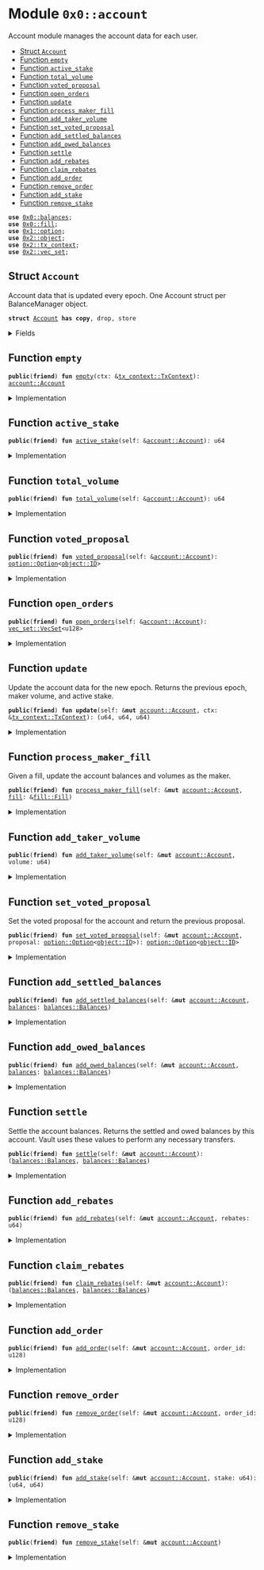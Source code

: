 
<a name="0x0_account"></a>

# Module `0x0::account`

Account module manages the account data for each user.


-  [Struct `Account`](#0x0_account_Account)
-  [Function `empty`](#0x0_account_empty)
-  [Function `active_stake`](#0x0_account_active_stake)
-  [Function `total_volume`](#0x0_account_total_volume)
-  [Function `voted_proposal`](#0x0_account_voted_proposal)
-  [Function `open_orders`](#0x0_account_open_orders)
-  [Function `update`](#0x0_account_update)
-  [Function `process_maker_fill`](#0x0_account_process_maker_fill)
-  [Function `add_taker_volume`](#0x0_account_add_taker_volume)
-  [Function `set_voted_proposal`](#0x0_account_set_voted_proposal)
-  [Function `add_settled_balances`](#0x0_account_add_settled_balances)
-  [Function `add_owed_balances`](#0x0_account_add_owed_balances)
-  [Function `settle`](#0x0_account_settle)
-  [Function `add_rebates`](#0x0_account_add_rebates)
-  [Function `claim_rebates`](#0x0_account_claim_rebates)
-  [Function `add_order`](#0x0_account_add_order)
-  [Function `remove_order`](#0x0_account_remove_order)
-  [Function `add_stake`](#0x0_account_add_stake)
-  [Function `remove_stake`](#0x0_account_remove_stake)


<pre><code><b>use</b> <a href="balances.md#0x0_balances">0x0::balances</a>;
<b>use</b> <a href="fill.md#0x0_fill">0x0::fill</a>;
<b>use</b> <a href="dependencies/move-stdlib/option.md#0x1_option">0x1::option</a>;
<b>use</b> <a href="dependencies/sui-framework/object.md#0x2_object">0x2::object</a>;
<b>use</b> <a href="dependencies/sui-framework/tx_context.md#0x2_tx_context">0x2::tx_context</a>;
<b>use</b> <a href="dependencies/sui-framework/vec_set.md#0x2_vec_set">0x2::vec_set</a>;
</code></pre>



<a name="0x0_account_Account"></a>

## Struct `Account`

Account data that is updated every epoch.
One Account struct per BalanceManager object.


<pre><code><b>struct</b> <a href="account.md#0x0_account_Account">Account</a> <b>has</b> <b>copy</b>, drop, store
</code></pre>



<details>
<summary>Fields</summary>


<dl>
<dt>
<code>epoch: u64</code>
</dt>
<dd>

</dd>
<dt>
<code>open_orders: <a href="dependencies/sui-framework/vec_set.md#0x2_vec_set_VecSet">vec_set::VecSet</a>&lt;u128&gt;</code>
</dt>
<dd>

</dd>
<dt>
<code>taker_volume: u64</code>
</dt>
<dd>

</dd>
<dt>
<code>maker_volume: u64</code>
</dt>
<dd>

</dd>
<dt>
<code>active_stake: u64</code>
</dt>
<dd>

</dd>
<dt>
<code>inactive_stake: u64</code>
</dt>
<dd>

</dd>
<dt>
<code>voted_proposal: <a href="dependencies/move-stdlib/option.md#0x1_option_Option">option::Option</a>&lt;<a href="dependencies/sui-framework/object.md#0x2_object_ID">object::ID</a>&gt;</code>
</dt>
<dd>

</dd>
<dt>
<code>unclaimed_rebates: u64</code>
</dt>
<dd>

</dd>
<dt>
<code>settled_balances: <a href="balances.md#0x0_balances_Balances">balances::Balances</a></code>
</dt>
<dd>

</dd>
<dt>
<code>owed_balances: <a href="balances.md#0x0_balances_Balances">balances::Balances</a></code>
</dt>
<dd>

</dd>
</dl>


</details>

<a name="0x0_account_empty"></a>

## Function `empty`



<pre><code><b>public</b>(<b>friend</b>) <b>fun</b> <a href="account.md#0x0_account_empty">empty</a>(ctx: &<a href="dependencies/sui-framework/tx_context.md#0x2_tx_context_TxContext">tx_context::TxContext</a>): <a href="account.md#0x0_account_Account">account::Account</a>
</code></pre>



<details>
<summary>Implementation</summary>


<pre><code><b>public</b>(package) <b>fun</b> <a href="account.md#0x0_account_empty">empty</a>(
    ctx: &TxContext,
): <a href="account.md#0x0_account_Account">Account</a> {
    <a href="account.md#0x0_account_Account">Account</a> {
        epoch: ctx.epoch(),
        open_orders: <a href="dependencies/sui-framework/vec_set.md#0x2_vec_set_empty">vec_set::empty</a>(),
        taker_volume: 0,
        maker_volume: 0,
        active_stake: 0,
        inactive_stake: 0,
        voted_proposal: <a href="dependencies/move-stdlib/option.md#0x1_option_none">option::none</a>(),
        unclaimed_rebates: 0,
        settled_balances: <a href="balances.md#0x0_balances_empty">balances::empty</a>(),
        owed_balances: <a href="balances.md#0x0_balances_empty">balances::empty</a>(),
    }
}
</code></pre>



</details>

<a name="0x0_account_active_stake"></a>

## Function `active_stake`



<pre><code><b>public</b>(<b>friend</b>) <b>fun</b> <a href="account.md#0x0_account_active_stake">active_stake</a>(self: &<a href="account.md#0x0_account_Account">account::Account</a>): u64
</code></pre>



<details>
<summary>Implementation</summary>


<pre><code><b>public</b>(package) <b>fun</b> <a href="account.md#0x0_account_active_stake">active_stake</a>(
    self: &<a href="account.md#0x0_account_Account">Account</a>,
): u64 {
    self.active_stake
}
</code></pre>



</details>

<a name="0x0_account_total_volume"></a>

## Function `total_volume`



<pre><code><b>public</b>(<b>friend</b>) <b>fun</b> <a href="account.md#0x0_account_total_volume">total_volume</a>(self: &<a href="account.md#0x0_account_Account">account::Account</a>): u64
</code></pre>



<details>
<summary>Implementation</summary>


<pre><code><b>public</b>(package) <b>fun</b> <a href="account.md#0x0_account_total_volume">total_volume</a>(
    self: &<a href="account.md#0x0_account_Account">Account</a>,
): u64 {
    self.taker_volume + self.maker_volume
}
</code></pre>



</details>

<a name="0x0_account_voted_proposal"></a>

## Function `voted_proposal`



<pre><code><b>public</b>(<b>friend</b>) <b>fun</b> <a href="account.md#0x0_account_voted_proposal">voted_proposal</a>(self: &<a href="account.md#0x0_account_Account">account::Account</a>): <a href="dependencies/move-stdlib/option.md#0x1_option_Option">option::Option</a>&lt;<a href="dependencies/sui-framework/object.md#0x2_object_ID">object::ID</a>&gt;
</code></pre>



<details>
<summary>Implementation</summary>


<pre><code><b>public</b>(package) <b>fun</b> <a href="account.md#0x0_account_voted_proposal">voted_proposal</a>(
    self: &<a href="account.md#0x0_account_Account">Account</a>,
): Option&lt;ID&gt; {
    self.voted_proposal
}
</code></pre>



</details>

<a name="0x0_account_open_orders"></a>

## Function `open_orders`



<pre><code><b>public</b>(<b>friend</b>) <b>fun</b> <a href="account.md#0x0_account_open_orders">open_orders</a>(self: &<a href="account.md#0x0_account_Account">account::Account</a>): <a href="dependencies/sui-framework/vec_set.md#0x2_vec_set_VecSet">vec_set::VecSet</a>&lt;u128&gt;
</code></pre>



<details>
<summary>Implementation</summary>


<pre><code><b>public</b>(package) <b>fun</b> <a href="account.md#0x0_account_open_orders">open_orders</a>(
    self: &<a href="account.md#0x0_account_Account">Account</a>,
): VecSet&lt;u128&gt; {
    self.open_orders
}
</code></pre>



</details>

<a name="0x0_account_update"></a>

## Function `update`

Update the account data for the new epoch.
Returns the previous epoch, maker volume, and active stake.


<pre><code><b>public</b>(<b>friend</b>) <b>fun</b> <b>update</b>(self: &<b>mut</b> <a href="account.md#0x0_account_Account">account::Account</a>, ctx: &<a href="dependencies/sui-framework/tx_context.md#0x2_tx_context_TxContext">tx_context::TxContext</a>): (u64, u64, u64)
</code></pre>



<details>
<summary>Implementation</summary>


<pre><code><b>public</b>(package) <b>fun</b> <b>update</b>(
    self: &<b>mut</b> <a href="account.md#0x0_account_Account">Account</a>,
    ctx: &TxContext,
): (u64, u64, u64) {
    <b>if</b> (self.epoch == ctx.epoch()) <b>return</b> (0, 0, 0);

    <b>let</b> prev_epoch = self.epoch;
    <b>let</b> prev_maker_volume = self.maker_volume;
    <b>let</b> prev_active_stake = self.active_stake;

    self.epoch = ctx.epoch();
    self.maker_volume = 0;
    self.taker_volume = 0;
    self.active_stake = self.active_stake + self.inactive_stake;
    self.inactive_stake = 0;
    self.voted_proposal = <a href="dependencies/move-stdlib/option.md#0x1_option_none">option::none</a>();

    (prev_epoch, prev_maker_volume, prev_active_stake)
}
</code></pre>



</details>

<a name="0x0_account_process_maker_fill"></a>

## Function `process_maker_fill`

Given a fill, update the account balances and volumes as the maker.


<pre><code><b>public</b>(<b>friend</b>) <b>fun</b> <a href="account.md#0x0_account_process_maker_fill">process_maker_fill</a>(self: &<b>mut</b> <a href="account.md#0x0_account_Account">account::Account</a>, <a href="fill.md#0x0_fill">fill</a>: &<a href="fill.md#0x0_fill_Fill">fill::Fill</a>)
</code></pre>



<details>
<summary>Implementation</summary>


<pre><code><b>public</b>(package) <b>fun</b> <a href="account.md#0x0_account_process_maker_fill">process_maker_fill</a>(
    self: &<b>mut</b> <a href="account.md#0x0_account_Account">Account</a>,
    <a href="fill.md#0x0_fill">fill</a>: &Fill,
) {
    <b>let</b> settled_balances = <a href="fill.md#0x0_fill">fill</a>.get_settled_maker_quantities();
    self.settled_balances.add_balances(settled_balances);
    <b>if</b> (!<a href="fill.md#0x0_fill">fill</a>.expired()) {
        self.maker_volume = self.maker_volume + <a href="fill.md#0x0_fill">fill</a>.volume();
    };
    <b>if</b> (<a href="fill.md#0x0_fill">fill</a>.expired() || <a href="fill.md#0x0_fill">fill</a>.completed()) {
        self.open_orders.remove(&<a href="fill.md#0x0_fill">fill</a>.order_id());
    }
}
</code></pre>



</details>

<a name="0x0_account_add_taker_volume"></a>

## Function `add_taker_volume`



<pre><code><b>public</b>(<b>friend</b>) <b>fun</b> <a href="account.md#0x0_account_add_taker_volume">add_taker_volume</a>(self: &<b>mut</b> <a href="account.md#0x0_account_Account">account::Account</a>, volume: u64)
</code></pre>



<details>
<summary>Implementation</summary>


<pre><code><b>public</b>(package) <b>fun</b> <a href="account.md#0x0_account_add_taker_volume">add_taker_volume</a>(
    self: &<b>mut</b> <a href="account.md#0x0_account_Account">Account</a>,
    volume: u64,
) {
    self.taker_volume = self.taker_volume + volume;
}
</code></pre>



</details>

<a name="0x0_account_set_voted_proposal"></a>

## Function `set_voted_proposal`

Set the voted proposal for the account and return the
previous proposal.


<pre><code><b>public</b>(<b>friend</b>) <b>fun</b> <a href="account.md#0x0_account_set_voted_proposal">set_voted_proposal</a>(self: &<b>mut</b> <a href="account.md#0x0_account_Account">account::Account</a>, proposal: <a href="dependencies/move-stdlib/option.md#0x1_option_Option">option::Option</a>&lt;<a href="dependencies/sui-framework/object.md#0x2_object_ID">object::ID</a>&gt;): <a href="dependencies/move-stdlib/option.md#0x1_option_Option">option::Option</a>&lt;<a href="dependencies/sui-framework/object.md#0x2_object_ID">object::ID</a>&gt;
</code></pre>



<details>
<summary>Implementation</summary>


<pre><code><b>public</b>(package) <b>fun</b> <a href="account.md#0x0_account_set_voted_proposal">set_voted_proposal</a>(
    self: &<b>mut</b> <a href="account.md#0x0_account_Account">Account</a>,
    proposal: Option&lt;ID&gt;
): Option&lt;ID&gt; {
    <b>let</b> prev_proposal = self.voted_proposal;
    self.voted_proposal = proposal;

    prev_proposal
}
</code></pre>



</details>

<a name="0x0_account_add_settled_balances"></a>

## Function `add_settled_balances`



<pre><code><b>public</b>(<b>friend</b>) <b>fun</b> <a href="account.md#0x0_account_add_settled_balances">add_settled_balances</a>(self: &<b>mut</b> <a href="account.md#0x0_account_Account">account::Account</a>, <a href="balances.md#0x0_balances">balances</a>: <a href="balances.md#0x0_balances_Balances">balances::Balances</a>)
</code></pre>



<details>
<summary>Implementation</summary>


<pre><code><b>public</b>(package) <b>fun</b> <a href="account.md#0x0_account_add_settled_balances">add_settled_balances</a>(
    self: &<b>mut</b> <a href="account.md#0x0_account_Account">Account</a>,
    <a href="balances.md#0x0_balances">balances</a>: Balances,
) {
    self.settled_balances.add_balances(<a href="balances.md#0x0_balances">balances</a>);
}
</code></pre>



</details>

<a name="0x0_account_add_owed_balances"></a>

## Function `add_owed_balances`



<pre><code><b>public</b>(<b>friend</b>) <b>fun</b> <a href="account.md#0x0_account_add_owed_balances">add_owed_balances</a>(self: &<b>mut</b> <a href="account.md#0x0_account_Account">account::Account</a>, <a href="balances.md#0x0_balances">balances</a>: <a href="balances.md#0x0_balances_Balances">balances::Balances</a>)
</code></pre>



<details>
<summary>Implementation</summary>


<pre><code><b>public</b>(package) <b>fun</b> <a href="account.md#0x0_account_add_owed_balances">add_owed_balances</a>(
    self: &<b>mut</b> <a href="account.md#0x0_account_Account">Account</a>,
    <a href="balances.md#0x0_balances">balances</a>: Balances,
) {
    self.owed_balances.add_balances(<a href="balances.md#0x0_balances">balances</a>);
}
</code></pre>



</details>

<a name="0x0_account_settle"></a>

## Function `settle`

Settle the account balances.
Returns the settled and owed balances by this account.
Vault uses these values to perform any necessary transfers.


<pre><code><b>public</b>(<b>friend</b>) <b>fun</b> <a href="account.md#0x0_account_settle">settle</a>(self: &<b>mut</b> <a href="account.md#0x0_account_Account">account::Account</a>): (<a href="balances.md#0x0_balances_Balances">balances::Balances</a>, <a href="balances.md#0x0_balances_Balances">balances::Balances</a>)
</code></pre>



<details>
<summary>Implementation</summary>


<pre><code><b>public</b>(package) <b>fun</b> <a href="account.md#0x0_account_settle">settle</a>(
    self: &<b>mut</b> <a href="account.md#0x0_account_Account">Account</a>,
): (Balances, Balances) {
    <b>let</b> settled = self.settled_balances.reset();
    <b>let</b> owed = self.owed_balances.reset();

    (settled, owed)
}
</code></pre>



</details>

<a name="0x0_account_add_rebates"></a>

## Function `add_rebates`



<pre><code><b>public</b>(<b>friend</b>) <b>fun</b> <a href="account.md#0x0_account_add_rebates">add_rebates</a>(self: &<b>mut</b> <a href="account.md#0x0_account_Account">account::Account</a>, rebates: u64)
</code></pre>



<details>
<summary>Implementation</summary>


<pre><code><b>public</b>(package) <b>fun</b> <a href="account.md#0x0_account_add_rebates">add_rebates</a>(
    self: &<b>mut</b> <a href="account.md#0x0_account_Account">Account</a>,
    rebates: u64,
) {
    self.unclaimed_rebates = self.unclaimed_rebates + rebates;
}
</code></pre>



</details>

<a name="0x0_account_claim_rebates"></a>

## Function `claim_rebates`



<pre><code><b>public</b>(<b>friend</b>) <b>fun</b> <a href="account.md#0x0_account_claim_rebates">claim_rebates</a>(self: &<b>mut</b> <a href="account.md#0x0_account_Account">account::Account</a>): (<a href="balances.md#0x0_balances_Balances">balances::Balances</a>, <a href="balances.md#0x0_balances_Balances">balances::Balances</a>)
</code></pre>



<details>
<summary>Implementation</summary>


<pre><code><b>public</b>(package) <b>fun</b> <a href="account.md#0x0_account_claim_rebates">claim_rebates</a>(
    self: &<b>mut</b> <a href="account.md#0x0_account_Account">Account</a>,
): (Balances, Balances) {
    self.settled_balances.add_deep(self.unclaimed_rebates);
    self.unclaimed_rebates = 0;

    self.<a href="account.md#0x0_account_settle">settle</a>()
}
</code></pre>



</details>

<a name="0x0_account_add_order"></a>

## Function `add_order`



<pre><code><b>public</b>(<b>friend</b>) <b>fun</b> <a href="account.md#0x0_account_add_order">add_order</a>(self: &<b>mut</b> <a href="account.md#0x0_account_Account">account::Account</a>, order_id: u128)
</code></pre>



<details>
<summary>Implementation</summary>


<pre><code><b>public</b>(package) <b>fun</b> <a href="account.md#0x0_account_add_order">add_order</a>(
    self: &<b>mut</b> <a href="account.md#0x0_account_Account">Account</a>,
    order_id: u128,
) {
    self.open_orders.insert(order_id);
}
</code></pre>



</details>

<a name="0x0_account_remove_order"></a>

## Function `remove_order`



<pre><code><b>public</b>(<b>friend</b>) <b>fun</b> <a href="account.md#0x0_account_remove_order">remove_order</a>(self: &<b>mut</b> <a href="account.md#0x0_account_Account">account::Account</a>, order_id: u128)
</code></pre>



<details>
<summary>Implementation</summary>


<pre><code><b>public</b>(package) <b>fun</b> <a href="account.md#0x0_account_remove_order">remove_order</a>(
    self: &<b>mut</b> <a href="account.md#0x0_account_Account">Account</a>,
    order_id: u128,
) {
    self.open_orders.remove(&order_id)
}
</code></pre>



</details>

<a name="0x0_account_add_stake"></a>

## Function `add_stake`



<pre><code><b>public</b>(<b>friend</b>) <b>fun</b> <a href="account.md#0x0_account_add_stake">add_stake</a>(self: &<b>mut</b> <a href="account.md#0x0_account_Account">account::Account</a>, stake: u64): (u64, u64)
</code></pre>



<details>
<summary>Implementation</summary>


<pre><code><b>public</b>(package) <b>fun</b> <a href="account.md#0x0_account_add_stake">add_stake</a>(
    self: &<b>mut</b> <a href="account.md#0x0_account_Account">Account</a>,
    stake: u64,
): (u64, u64) {
    <b>let</b> stake_before = self.active_stake + self.inactive_stake;
    self.inactive_stake = self.inactive_stake + stake;
    self.owed_balances.add_deep(stake);

    (stake_before, self.active_stake + self.inactive_stake)
}
</code></pre>



</details>

<a name="0x0_account_remove_stake"></a>

## Function `remove_stake`



<pre><code><b>public</b>(<b>friend</b>) <b>fun</b> <a href="account.md#0x0_account_remove_stake">remove_stake</a>(self: &<b>mut</b> <a href="account.md#0x0_account_Account">account::Account</a>)
</code></pre>



<details>
<summary>Implementation</summary>


<pre><code><b>public</b>(package) <b>fun</b> <a href="account.md#0x0_account_remove_stake">remove_stake</a>(
    self: &<b>mut</b> <a href="account.md#0x0_account_Account">Account</a>,
) {
    <b>let</b> stake_before = self.active_stake + self.inactive_stake;
    self.active_stake = 0;
    self.inactive_stake = 0;
    self.voted_proposal = <a href="dependencies/move-stdlib/option.md#0x1_option_none">option::none</a>();
    self.settled_balances.add_deep(stake_before);
}
</code></pre>



</details>
